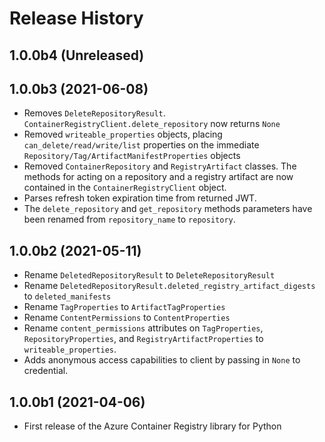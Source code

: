 # Release History

## 1.0.0b4 (Unreleased)


## 1.0.0b3 (2021-06-08)
* Removes `DeleteRepositoryResult`. `ContainerRegistryClient.delete_repository` now returns `None`
* Removed `writeable_properties` objects, placing `can_delete/read/write/list` properties on the immediate `Repository/Tag/ArtifactManifestProperties` objects
* Removed `ContainerRepository` and `RegistryArtifact` classes. The methods for acting on a repository and a registry artifact are now contained in the `ContainerRegistryClient` object.
* Parses refresh token expiration time from returned JWT.
* The `delete_repository` and `get_repository` methods parameters have been renamed from `repository_name` to `repository`.

## 1.0.0b2 (2021-05-11)
* Rename `DeletedRepositoryResult` to `DeleteRepositoryResult`
* Rename `DeletedRepositoryResult.deleted_registry_artifact_digests` to `deleted_manifests`
* Rename `TagProperties` to `ArtifactTagProperties`
* Rename `ContentPermissions` to `ContentProperties`
* Rename `content_permissions` attributes on `TagProperties`, `RepositoryProperties`, and `RegistryArtifactProperties` to `writeable_properties`.
* Adds anonymous access capabilities to client by passing in `None` to credential.

## 1.0.0b1 (2021-04-06)
* First release of the Azure Container Registry library for Python
